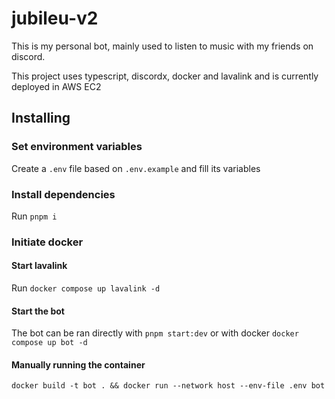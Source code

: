 # jubileu-v2

This is my personal bot, mainly used to listen to music with my friends on discord.

This project uses typescript, discordx, docker and lavalink and is currently deployed in AWS EC2

## Installing

### Set environment variables

Create a `.env` file based on `.env.example` and fill its variables

### Install dependencies

Run `pnpm i`

### Initiate docker

#### Start lavalink

Run `docker compose up lavalink -d`

#### Start the bot

The bot can be ran directly with `pnpm start:dev` or with docker `docker compose up bot -d`

#### Manually running the container

`docker build -t bot . && docker run --network host --env-file .env bot`
